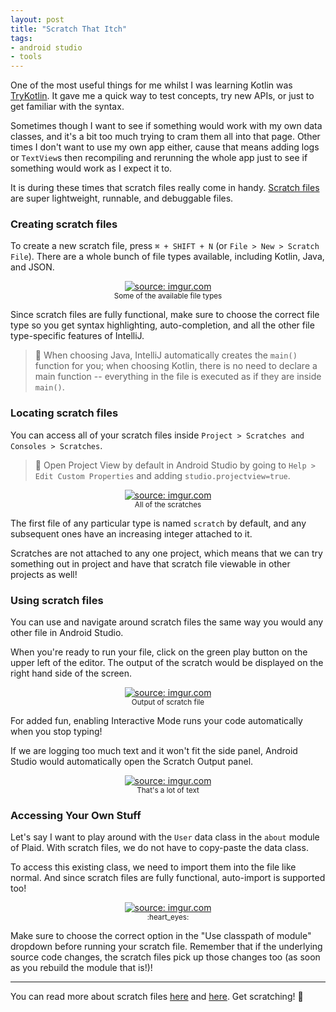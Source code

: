 ```yaml
---
layout: post
title: "Scratch That Itch"
tags:
- android studio
- tools
---
```


One of the most useful things for me whilst I was learning Kotlin was [TryKotlin](https://try.kotlinlang.org/). It gave me a quick way to test concepts, try new APIs, or just to get familiar with the syntax.

Sometimes though I want to see if something would work with my own data classes, and it's a bit too much trying to cram them all into that page. Other times I don't want to use my own app either, cause that means adding logs or `TextView`s then recompiling and rerunning the whole app just to see if something would work as I expect it to.

It is during these times that scratch files really come in handy. [Scratch files](https://www.jetbrains.com/help/idea/scratches.html) are super lightweight, runnable, and debuggable files.

### Creating scratch files

To create a new scratch file, press `⌘ + SHIFT + N` (or `File > New > Scratch File`). There are a whole bunch of file types available, including Kotlin, Java, and JSON.

<center>
<a href="https://imgur.com/Al3V4in"><img src="https://i.imgur.com/Al3V4inm.png" title="source: imgur.com" /></a><br /> 
<small>Some of the available file types</small></center>

Since scratch files are fully functional, make sure to choose the correct file type so you get syntax highlighting, auto-completion, and all the other file type-specific features of IntelliJ.

> :information_desk_person: When choosing Java, IntelliJ automatically creates the `main()` function for you; when choosing Kotlin, there is no need to declare a main function -- everything in the file is executed as if they are inside `main()`.

### Locating scratch files

You can access all of your scratch files inside `Project > Scratches and Consoles > Scratches`.

> :information_desk_person: Open Project View by default in Android Studio by going to `Help > Edit Custom Properties` and adding `studio.projectview=true`.
 
<center>
    <a href="https://imgur.com/Sx95VbN"><img src="https://i.imgur.com/Sx95VbN.png?1" title="source: imgur.com" /></a><br />
    <small>All of the scratches</small>
</center>

The first file of any particular type is named `scratch` by default, and any subsequent ones have an increasing integer attached to it.

Scratches are not attached to any one project, which means that we can try something out in project and have that scratch file viewable in other projects as well!

### Using scratch files

You can use and navigate around scratch files the same way you would any other file in Android Studio.

When you're ready to run your file, click on the green play button on the upper left of the editor. The output of the scratch would be displayed on the right hand side of the screen.

<center>
    <a href="https://imgur.com/mZ2BLDH"><img src="https://i.imgur.com/mZ2BLDH.png" title="source: imgur.com" /></a><br />
<small>Output of scratch file</small>
</center>

For added fun, enabling Interactive Mode runs your code automatically when you stop typing!

If we are logging too much text and it won't fit the side panel, Android Studio would automatically open the Scratch Output panel.

<center>
    <a href="https://imgur.com/8D7L6bJ"><img src="https://i.imgur.com/8D7L6bJ.png" title="source: imgur.com" /></a><br />
    <small>That's a lot of text</small>
</center>

### Accessing Your Own Stuff

Let's say I want to play around with the `User` data class in the `about` module of Plaid. With scratch files, we do not have to copy-paste the data class.

To access this existing class, we need to import them into the file like normal. And since scratch files are fully functional, auto-import is supported too!

<center>
    <a href="https://imgur.com/OUl7y4I"><img src="https://i.imgur.com/OUl7y4I.gif" title="source: imgur.com" /></a><br />
    <small>:heart_eyes:</small>
</center>

Make sure to choose the correct option in the "Use classpath of module" dropdown before running your scratch file. Remember that if the underlying source code changes, the scratch files pick up those changes too (as soon as you rebuild the module that is!)!

---

You can read more about scratch files [here](https://www.jetbrains.com/help/idea/scratches.html) and [here](https://kotlinlang.org/docs/tutorials/quick-run.html). Get scratching! :dash:
